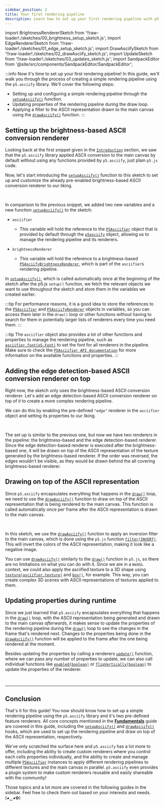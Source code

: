 ```yaml
---
sidebar_position: 2
title: Your first rendering pipeline
description: Learn how to set up your first rendering pipeline with p5.asciify.
---
```


import BrightnessRendererSketch from '!!raw-loader!./sketches/00_brightness_setup_sketch.js';
import EdgeRendererSketch from '!!raw-loader!./sketches/01_edge_setup_sketch.js';
import DrawAsciifySketch from '!!raw-loader!./sketches/02_drawAsciify_sketch.js';
import UpdateSketch from '!!raw-loader!./sketches/03_updates_sketch.js';
import SandpackEditor from '@site/src/components/SandpackEditor/SandpackEditor';

:::info
Now it's time to set up your first rendering pipeline! In this guide, we'll walk you through the process of creating a simple rendering pipeline using the `p5.asciify` library. We'll cover the following steps:
- Setting up and configuring a simple rendering pipeline through the [`setupAsciify()`](../api/interfaces/P5AsciifyExtensions#setupasciify) function.
- Updating properties of the rendering pipeline during the draw loop.
- Applying a filter to the ASCII representation drawn to the main canvas using the [`drawAsciify()`](../api/interfaces/P5AsciifyExtensions#drawasciify) function.
:::

## Setting up the brightness-based ASCII conversion renderer

Looking back at the first snippet given in the [`Introduction`](../intro) section, we saw that the `p5.asciify` library applied ASCII conversion to the main canvas by default without using any functions provided by `p5.asciify`, just plain `p5.js` code.

Now, let's start introducing the [`setupAsciify()`](../api/interfaces/P5AsciifyExtensions#setupasciify) function to this sketch to set up and customize the already pre-enabled brightness-based ASCII conversion renderer to our liking.

<SandpackEditor
  sketch={BrightnessRendererSketch}
  template="static"
/>

<br />

In comparison to the previous snippet, we added two new variables and a new function [`setupAsciify()`](../api/interfaces/P5AsciifyExtensions#setupasciify) to the sketch:
- `asciifier`
    - This variable will hold the reference to the [`P5Asciifier`](../api/classes/P5Asciifier) object that is provided by default through the [`p5asciify`](../api/variables/p5asciify) object, allowing us to manage the rendering pipeline and its renderers.

- `brightnessRenderer`
    - This variable will hold the reference to a brightness-based [`P5AsciifyBrightnessRenderer`](../api/p5.asciify/namespaces/renderers/namespaces/renderer2d/namespaces/feature/classes/P5AsciifyBrightnessRenderer), which is part of the `asciifier`s rendering pipeline.

In [`setupAsciify()`](../api/interfaces/P5AsciifyExtensions#setupasciify), which is called automatically once at the beginning of the sketch after the p5.js `setup()` function, we fetch the relevant objects we want to use throughout the sketch and store them in the variables we created earlier.

:::tip
For performance reasons, it is a good idea to store the references to the [`P5Asciifier`](../api/classes/P5Asciifier) and [`P5AsciifyRenderer`](../api/p5.asciify/namespaces/renderers/classes/P5AsciifyRenderer) objects in variables, so you can access them later in the `draw()` loop or other functions without having to search for them in potentially larger lists of renderers every time you need them.
:::

:::tip
The `asciifier` object also provides a lot of other functions and properties to manage the rendering pipeline, such as [`asciifier.font(p5.Font)`](../api/classes/P5Asciifier#font) to set the font for all renderers in the pipeline. Make sure to check the [`P5Asciifier API documentation`](../api/) for more information on the available functions and properties.
:::

## Adding the edge detection-based ASCII conversion renderer on top

Right now, the sketch only uses the brightness-based ASCII conversion renderer. Let's add an edge detection-based ASCII conversion renderer on top of it to create a more complex rendering pipeline.

We can do this by enabling the pre-defined `"edge"` renderer in the `asciifier` object and setting its properties to our liking.

<SandpackEditor
  sketch={EdgeRendererSketch}
  template="static"
/>

<br />

The set up is similar to the previous one, but now we have two renderers in the pipeline: the brightness-based and the edge detection-based renderer. Since the edge detection-based renderer is executed after the brightness-based one, it will be drawn on top of the ASCII representation of the texture generated by the brightness-based renderer. If the order was reversed, the edges wouldn't be visible, as they would be drawn behind the all covering brightness-based renderer.

## Drawing on top of the ASCII representation

Since `p5.asciify` encapsulates everything that happens in the [`draw()`](https://p5js.org/reference/p5/draw/) loop, we need to use the [`drawAsciify()`](../api/interfaces/P5AsciifyExtensions#drawasciify) function to draw on top of the ASCII representation that is being rendered to the main canvas. This function is called automatically once per frame after the ASCII representation is drawn to the main canvas.

<SandpackEditor
  sketch={DrawAsciifySketch}
  template="static"
/>

<br />

In this sketch, we use the [`drawAsciify()`](../api/interfaces/P5AsciifyExtensions#drawasciify) function to apply an inversion filter to the main canvas, which is done using the `p5.js` function [`filter(INVERT)`](https://p5js.org/reference/p5/filter/). This will invert the colors of the ASCII representation, making it look like a negative image. 

You can use [`drawAsciify()`](../api/interfaces/P5AsciifyExtensions#drawasciify) similarly to the [`draw()`](https://p5js.org/reference/p5/draw/) function in `p5.js`, so there are no limitations on what you can do with it. Since we are in a `WebGL` context, we could also apply the asciified texture to a 3D shape using [`texture(asciifier.texture)`](https://p5js.org/reference/p5/texture/) and [`box()`](https://p5js.org/reference/p5/box/), for example. This way, you can create complex 3D scenes with ASCII representations of textures applied to them.

## Updating properties during runtime

Since we just learned that `p5.asciify` encapsulates everything that happens in the [`draw()`](https://p5js.org/reference/p5/draw/) loop, with the ASCII representation being generated and drawn to the main canvas *afterwards*, it makes sense to update the properties of the rendering pipeline during the [`draw()`](https://p5js.org/reference/p5/draw/) loop to see the changes in the frame that's rendered next. Changes to the properties being done in the [`drawAsciify()`](../api/interfaces/P5AsciifyExtensions#drawasciify) function will be applied to the frame after the one being rendered at the moment.

Besides updating the properties by calling a renderers [`update()`](../api/p5.asciify/namespaces/renderers/classes/P5AsciifyRenderer#update) function, where we can pass any number of properties to update, we can also call individual functions like [`enabled(boolean)`](../api/p5.asciify/namespaces/renderers/classes/P5AsciifyRenderer#enabled) or [`flipVertically(boolean)`](../api/p5.asciify/namespaces/renderers/namespaces/renderer2d/namespaces/feature/classes/P5AsciifyAbstractFeatureRenderer2D#flipvertically) to update the properties of the renderer.

<SandpackEditor
  sketch={UpdateSketch}
  template="static"
/>

<br />

<hr />

## Conclusion

That's it for this guide! You now should know how to set up a simple rendering pipeline using the `p5.asciify` library and it's two pre-defined feature renderers. All core concepts mentioned in the [**Fundamentals**](./fundamentals) guide are covered in this guide, including the [`setupAsciify()`](../api/interfaces/P5AsciifyExtensions#setupasciify) and [`drawAsciify()`](../api/interfaces/P5AsciifyExtensions#drawasciify) hooks, which are used to set up the rendering pipeline and draw on top of the ASCII representation, respectively.

We've only scratched the surface here and `p5.asciify` has a lot more to offer, including the ability to create custom renderers where you control each cells properties individually, and the ability to create and manage multiple [`P5Asciifier`](../api/classes/P5Asciifier) instances to apply different rendering pipelines to different textures and the main canvas in parallel. `p5.asciify` even provides a plugin system to make custom renderers reusable and easily shareable with the community!

Those topics and a lot more are covered in the following guides in the sidebar. Feel free to check them out based on your interests and needs. (◕‿◕✿)
